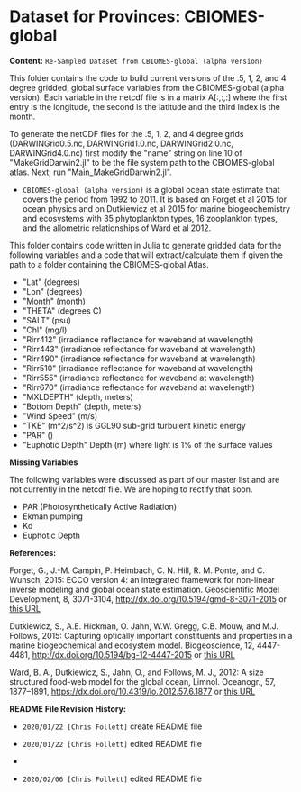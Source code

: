 # Dataset for Provinces: CBIOMES-global

**Content:**
`Re-Sampled Dataset from CBIOMES-global (alpha version)`

This folder contains the code to build current versions of the .5, 1, 2, and 4 degree gridded, global surface variables from the CBIOMES-global (alpha version). Each variable in the netcdf file is in a matrix A[:,:,:] where the first entry is the longitude, the second is the latitude and the third index is the month.

To generate the netCDF files for the .5, 1, 2, and 4 degree grids (DARWINGrid0.5.nc, DARWINGrid1.0.nc, DARWINGrid2.0.nc, DARWINGrid4.0.nc) first modify the "name" string on line 10 of "MakeGridDarwin2.jl" to be the file system path to the CBIOMES-global atlas. Next, run "Main_MakeGridDarwin2.jl".

- `CBIOMES-global (alpha version)` is a global ocean state estimate that covers the period from 1992 to 2011. It is based on Forget et al 2015 for ocean physics and on Dutkiewicz et al 2015 for marine biogeochemistry and ecosystems with 35 phytoplankton types, 16 zooplankton types, and the allometric relationships of Ward et al 2012. 

This folder contains code written in Julia to generate gridded data for the following variables and a code that will extract/calculate them if given the path to a folder containing the CBIOMES-global Atlas.

- "Lat"             (degrees)
- "Lon"             (degrees)
- "Month"           (month)
- "THETA"           (degrees C)
- "SALT"            (psu)
- "Chl"             (mg/l)
- "Rirr412"         (irradiance reflectance for waveband at wavelength)
- "Rirr443"         (irradiance reflectance for waveband at wavelength)
- "Rirr490"         (irradiance reflectance for waveband at wavelength)
- "Rirr510"         (irradiance reflectance for waveband at wavelength)
- "Rirr555"         (irradiance reflectance for waveband at wavelength)
- "Rirr670"         (irradiance reflectance for waveband at wavelength)
- "MXLDEPTH"        (depth, meters)
- "Bottom Depth"    (depth, meters)
- "Wind Speed"      (m/s)
- "TKE"             (m^2/s^2) is GGL90 sub-grid turbulent kinetic energy
- "PAR"             () 
- "Euphotic Depth"  Depth (m) where light is 1% of the surface values

**Missing Variables**

The following variables were discussed as part of our master list and are not currently in the netcdf file. We are hoping to rectify that soon. 

- PAR (Photosynthetically Active Radiation)
- Ekman pumping
- Kd
- Euphotic Depth


**References:**

Forget, G., J.-M. Campin, P. Heimbach, C. N. Hill, R. M. Ponte, and C. Wunsch, 2015: ECCO version 4: an integrated framework for non-linear inverse modeling and global ocean state estimation. Geoscientific Model Development, 8, 3071-3104, <http://dx.doi.org/10.5194/gmd-8-3071-2015> or [this URL](http://www.geosci-model-dev.net/8/3071/2015/)

Dutkiewicz, S., A.E. Hickman, O. Jahn, W.W. Gregg, C.B. Mouw, and M.J. Follows, 2015: Capturing optically important constituents and properties in a marine biogeochemical and ecosystem model. Biogeoscience, 12, 4447-4481, <http://dx.doi.org/10.5194/bg-12-4447-2015> or [this URL](https://www.biogeosciences.net/12/4447/2015/)

Ward, B. A., Dutkiewicz, S., Jahn, O., and Follows, M. J., 2012:
A size structured food-web model for the global ocean, Limnol.
Oceanogr., 57, 1877–1891, <https://dx.doi.org/10.4319/lo.2012.57.6.1877> or [this URL](https://aslopubs.onlinelibrary.wiley.com/doi/abs/10.4319/lo.2012.57.6.1877)

**README File Revision History:**

- `2020/01/22 [Chris Follett]` create README file

- `2020/01/22 [Chris Follett]` edited README file
- 
- `2020/02/06 [Chris Follett]` edited README file
